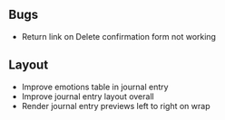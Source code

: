 ## Bugs
* Return link on Delete confirmation form not working


## Layout
* Improve emotions table in journal entry
* Improve journal entry layout overall
* Render journal entry previews left to right on wrap